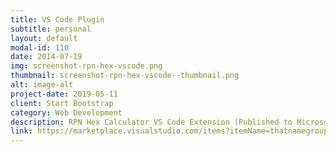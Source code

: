 ```yaml
---
title: VS Code Plugin
subtitle: personal
layout: default
modal-id: 110
date: 2014-07-19
img: screenshot-rpn-hex-vscode.png
thumbnail: screenshot-rpn-hex-vscode--thumbnail.png
alt: image-alt
project-date: 2019-05-11
client: Start Bootstrap
category: Web Development
description: RPN Hex Calculator VS Code Extension (Published to Microsoft Marketplace)
link: https://marketplace.visualstudio.com/items?itemName=thatnamegroup.rpn-hex-calc
---
```

